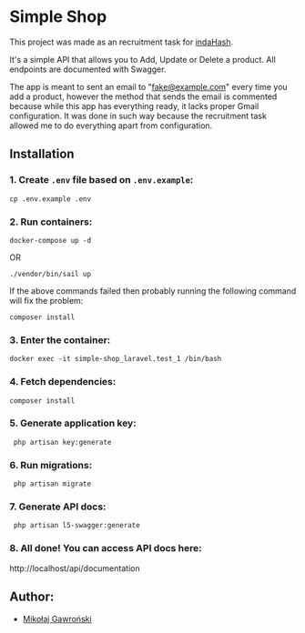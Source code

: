 # Simple Shop

This project was made as an recruitment task for [indaHash](https://indahash.com/).

It's a simple API that allows you to Add, Update or Delete a product.
All endpoints are documented with Swagger.

The app is meant to sent an email to "fake@example.com" every time you add a product, however the method that sends the email is commented because while this app has everything ready, it lacks proper Gmail configuration.
It was done in such way because the recruitment task allowed me to do everything apart from configuration.

## Installation
### 1. Create `.env` file based on `.env.example`:
```shell script
cp .env.example .env
```

### 2. Run containers:
```shell script
docker-compose up -d
```
OR
```shell script
./vendor/bin/sail up
```

If the above commands failed then probably running the following command will fix the problem:
```shell script
composer install
```

### 3. Enter the container:
```shell script
docker exec -it simple-shop_laravel.test_1 /bin/bash
```

### 4. Fetch dependencies:
```shell script
composer install
```

### 5. Generate application key:
```shell script
 php artisan key:generate
```

### 6. Run migrations:
```shell script
 php artisan migrate
```

### 7. Generate API docs:
```shell script
 php artisan l5-swagger:generate
```

### 8. All done! You can access API docs here:

http://localhost/api/documentation


## Author:
- [Mikołaj Gawroński](https://github.com/mikolajgawronski)
